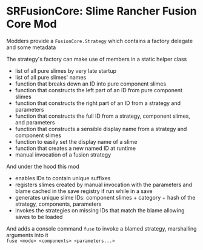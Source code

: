 # SRFusionCore: Slime Rancher Fusion Core Mod

Modders provide a `FusionCore.Strategy` which contains a factory delegate and some metadata
      
The strategy's factory can make use of members in a static helper class
 - list of all pure slimes by very late startup
 - list of all pure slimes' names
 - function that breaks down an ID into pure component slimes
 - function that constructs the left part of an ID from pure component slimes
 - function that constructs the right part of an ID from a strategy and parameters
 - function that constructs the full ID from a strategy, component slimes, and parameters
 - function that constructs a sensible display name from a strategy and component slimes
 - function to easily set the display name of a slime
 - function that creates a new named ID at runtime
 - manual invocation of a fusion strategy    
         
And under the hood this mod
 - enables IDs to contain unique suffixes
 - registers slimes created by manual invocation with the parameters and blame cached in the save registry if run while in a save
 - generates unique slime IDs: component slimes + category + hash of the strategy, components, parameters
 - invokes the strategies on missing IDs that match the blame allowing saves to be loaded 
         
And adds a console command `fuse` to invoke a blamed strategy, marshalling arguments into it         
`fuse <mode> <components> <parameters...>`
